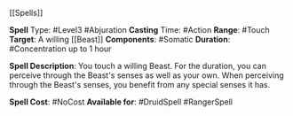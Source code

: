 [[Spells]]

**Spell** Type:  #Level3 #Abjuration 
**Casting** Time: #Action 
**Range**: #Touch 
**Target**: A willing [[Beast]]
**Components**: #Somatic 
**Duration**: #Concentration up to 1 hour

**Spell Description**: 
	You touch a willing Beast. For the duration, you can perceive through the Beast's senses as well as your own. When perceiving through the Beast's senses, you benefit from any special senses it has.

**Spell Cost**: #NoCost 
**Available for**: #DruidSpell #RangerSpell 
